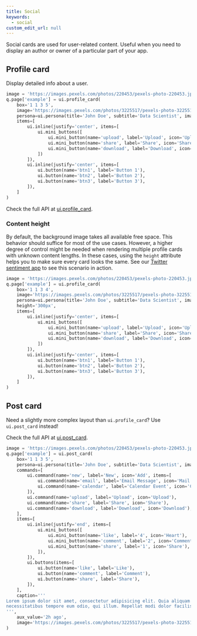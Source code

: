 ```yaml
---
title: Social
keywords:
  - social
custom_edit_url: null
---
```


Social cards are used for user-related content. Useful when you need to display an author or owner of a particular part of your app.

## Profile card

Display detailed info about a user.

```py
image = 'https://images.pexels.com/photos/220453/pexels-photo-220453.jpeg?auto=compress&h=750&w=1260'
q.page['example'] = ui.profile_card(
    box='1 1 3 5',
    image='https://images.pexels.com/photos/3225517/pexels-photo-3225517.jpeg?auto=compress&cs=tinysrgb&dpr=2&h=750&w=1260',
    persona=ui.persona(title='John Doe', subtitle='Data Scientist', image=image),
    items=[
        ui.inline(justify='center', items=[
            ui.mini_buttons([
                ui.mini_button(name='upload', label='Upload', icon='Upload'),
                ui.mini_button(name='share', label='Share', icon='Share'),
                ui.mini_button(name='download', label='Download', icon='Download'),
            ])
        ]),
        ui.inline(justify='center', items=[
            ui.button(name='btn1', label='Button 1'),
            ui.button(name='btn2', label='Button 2'),
            ui.button(name='btn3', label='Button 3'),
        ]),
    ]
)
```

Check the full API at [ui.profile_card](/docs/api/ui#profile_card).

### Content height

By default, the background image takes all available free space. This behavior should suffice for most of the use cases. However, a higher degree of control might be needed when rendering multiple profile cards with unknown content lengths. In these cases, using the `height` attribute helps you to make sure every card looks the same. See our [Twitter sentiment app](https://github.com/h2oai/wave-apps/tree/main/twitter-sentiment) to see this scenario in action.

```py
image = 'https://images.pexels.com/photos/220453/pexels-photo-220453.jpeg?auto=compress&h=750&w=1260'
q.page['example'] = ui.profile_card(
    box='1 1 3 4',
    image='https://images.pexels.com/photos/3225517/pexels-photo-3225517.jpeg?auto=compress&cs=tinysrgb&dpr=2&h=750&w=1260',
    persona=ui.persona(title='John Doe', subtitle='Data Scientist', image=image),
    height='300px',
    items=[
        ui.inline(justify='center', items=[
            ui.mini_buttons([
                ui.mini_button(name='upload', label='Upload', icon='Upload'),
                ui.mini_button(name='share', label='Share', icon='Share'),
                ui.mini_button(name='download', label='Download', icon='Download'),
            ])
        ]),
        ui.inline(justify='center', items=[
            ui.button(name='btn1', label='Button 1'),
            ui.button(name='btn2', label='Button 2'),
            ui.button(name='btn3', label='Button 3'),
        ]),
    ]
)
```

## Post card

Need a slightly more complex layout than `ui.profile_card`? Use `ui.post_card` instead!

Check the full API at [ui.post_card](/docs/api/ui#post_card).

```py
image = 'https://images.pexels.com/photos/220453/pexels-photo-220453.jpeg?auto=compress&h=750&w=1260'
q.page['example'] = ui.post_card(
    box='1 1 3 5',
    persona=ui.persona(title='John Doe', subtitle='Data Scientist', image=image, caption='caption'),
    commands=[
        ui.command(name='new', label='New', icon='Add', items=[
            ui.command(name='email', label='Email Message', icon='Mail'),
            ui.command(name='calendar', label='Calendar Event', icon='Calendar'),
        ]),
        ui.command(name='upload', label='Upload', icon='Upload'),
        ui.command(name='share', label='Share', icon='Share'),
        ui.command(name='download', label='Download', icon='Download'),
    ],
    items=[
        ui.inline(justify='end', items=[
            ui.mini_buttons([
                ui.mini_button(name='like', label='4', icon='Heart'),
                ui.mini_button(name='comment', label='2', icon='Comment'),
                ui.mini_button(name='share', label='1', icon='Share'),
            ]),
        ]),
        ui.buttons(items=[
            ui.button(name='like', label='Like'),
            ui.button(name='comment', label='Comment'),
            ui.button(name='share', label='Share'),
        ]),
    ],
    caption='''
Lorem ipsum dolor sit amet, consectetur adipisicing elit. Quia aliquam maxime quos facere
necessitatibus tempore eum odio, qui illum. Repellat modi dolor facilis odio ex possimus
''',
    aux_value='2h ago',
    image='https://images.pexels.com/photos/3225517/pexels-photo-3225517.jpeg?auto=compress&cs=tinysrgb&dpr=2&h=750&w=1260'
)
```
